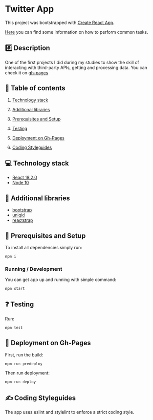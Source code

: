# Twitter App

This project was bootstrapped with [Create React App](https://github.com/facebookincubator/create-react-app).

[Here](https://github.com/facebookincubator/create-react-app/blob/master/packages/react-scripts/template/README.md) you can find some information on how to perform common tasks.

## :hash: Description

One of the first projects I did during my studies to show the skill of interacting with third-party APIs, getting and processing data. 
You can check it on [gh-pages](https://kuba-kola.github.io/GOT_db/)

## :blue_book: Table of contents

  1. [Technology stack](#computer-technology-stack)

  2. [Additional libraries](#open_book-additional-libraries)

  3. [Prerequisites and Setup](#wrench-prerequisites-and-setup)

  4. [Testing](#question-testing)

  5. [Deployment on Gh-Pages](#satellite-deployment-on-Gh-Pages)

  6. [Coding Styleguides](#writing_hand-coding-styleguides)

## :computer: Technology stack

- [React 18.2.0](https://reactjs.org/)
- [Node 10](https://nodejs.org/en/)

## :open_book: Additional libraries

- [bootstrap](https://getbootstrap.com/)
- [uniqid](https://github.com/adamhalasz/uniqid/)
- [reactstrap](https://reactstrap.github.io/?path=/story/home-installation--page)

## :wrench: Prerequisites and Setup

To install all dependencies simply run:

```bash
npm i
```

### Running / Development

You can get app up and running with simple command:

```bash
npm start
```

## :question: Testing

Run:

```bash
npm test
```

## :satellite: Deployment on Gh-Pages

First, run the build:

```bash
npm run predeploy
```

Then run deployment:

```bash
npm run deploy
```


## :writing_hand: Coding Styleguides

The app uses eslint and stylelint to enforce a strict coding style.
